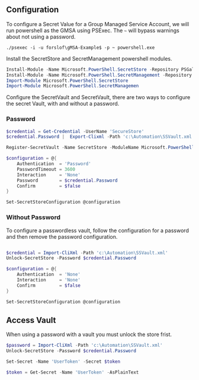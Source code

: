 


## Configuration

To configure a Secret Value for a Group Managed Service Account, we will run powershell as the GMSA using PSExec. The `~` will bypass warnings about not using a password.

```Batch
./psexec -i -u forslof\gMSA-Example$ -p ~ powershell.exe
```
Install the SecretStore and SecretManagement powershell modules.
```Powershell
Install-Module -Name Microsoft.PowerShell.SecretStore -Repository PSGallery -Force
Install-Module -Name Microsoft.PowerShell.SecretManagement -Repository PSGallery -Force
Import-Module Microsoft.PowerShell.SecretStore
Import-Module Microsoft.PowerShell.SecretManagemen
```

Configure the SecretVault and SecretVault, there are two ways to configure the secret Vault, with and without a password.

### Password

```Powershell
$credential = Get-Credential -UserName 'SecureStore'
$credential.Password |  Export-Clixml -Path 'c:\Automation\SSVault.xml'

Register-SecretVault -Name SecretStore -ModuleName Microsoft.PowerShell.SecretStore -DefaultVault

$configuration = @{
    Authentication  = 'Password'
    PasswordTimeout = 3600
    Interaction     = 'None'
    Password        = $credential.Password
    Confirm         = $false
}

Set-SecretStoreConfiguration @configuration
```

### Without Password

To configure a passwordless vault, follow the configuration for a password and then remove the password configuration.

```Powershell

$credential = Import-CliXml -Path 'c:\Automation\SSVault.xml'
Unlock-SecretStore -Password $credential.Password

$configuration = @{
    Authentication  = 'None'
    Interaction     = 'None'
    Confirm         = $false
}

Set-SecretStoreConfiguration @configuration
```

## Access Vault

When using a password with a vault you must unlock the store frist.
```Powershell
$password = Import-CliXml -Path 'c:\Automation\SSVault.xml'
Unlock-SecretStore -Password $credential.Password
```

```Powershell
Set-Secret -Name 'UserToken' -Secret $token
```

```Powershell
$token = Get-Secret -Name 'UserToken' -AsPlainText
```